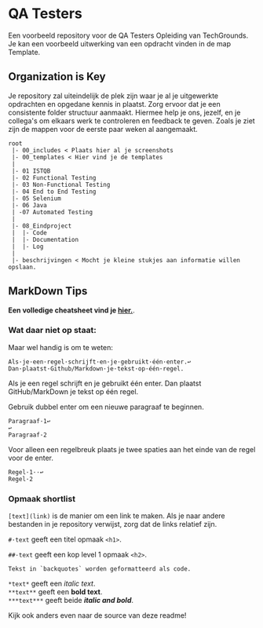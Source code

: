 # QA Testers
Een voorbeeld repository voor de QA Testers Opleiding van TechGrounds.
Je kan een voorbeeld uitwerking van een opdracht vinden in de map Template.


## Organization is Key
Je repository zal uiteindelijk de plek zijn waar je al je uitgewerkte opdrachten en opgedane kennis in plaatst. Zorg ervoor dat je een consistente folder structuur aanmaakt. Hiermee help je ons, jezelf, en je collega's om elkaars werk te controleren en feedback te geven. Zoals je ziet zijn de mappen voor de eerste paar weken al aangemaakt.
```
root
 |- 00_includes < Plaats hier al je screenshots
 |- 00_templates < Hier vind je de templates
 |
 |- 01 ISTQB
 |- 02 Functional Testing
 |- 03 Non-Functional Testing
 |- 04 End to End Testing
 |- 05 Selenium
 |- 06 Java
 | -07 Automated Testing
 |
 |- 08_Eindproject
 |  |- Code
 |  |- Documentation
 |  |- Log
 |
 |- beschrijvingen < Mocht je kleine stukjes aan informatie willen opslaan.
```


## MarkDown Tips
**Een volledige cheatsheet vind je [hier.](https://devhints.io/markdown)**.

### Wat daar niet op staat:
Maar wel handig is om te weten:
```
Als·je·een·regel·schrijft·en·je·gebruikt·één·enter.↩
Dan·plaatst·Github/Markdown·je·tekst·op·één·regel.

```
Als je een regel schrijft en je gebruikt één enter. Dan plaatst GitHub/MarkDown je tekst op één regel.

Gebruik dubbel enter om een nieuwe paragraaf te beginnen.
```
Paragraaf·1↩
↩
Paragraaf·2
```
Voor alleen een regelbreuk plaats je twee spaties aan het einde van de regel voor de enter.
```
Regel·1··↩
Regel·2
```
### Opmaak shortlist
`[text](link)` is de manier om een link te maken. Als je naar andere bestanden in je repository verwijst, zorg dat de links relatief zijn.

`#·text` geeft een titel opmaak `<h1>`.

`##·text` geeft een kop level 1 opmaak `<h2>`.
```
Tekst in `backquotes` worden geformatteerd als code.
```

`*text*` geeft een *italic text*.  
`**text**` geeft een **bold text**.  
`***text***` geeft beide ***italic and bold***.

Kijk ook anders even naar de source van deze readme!
